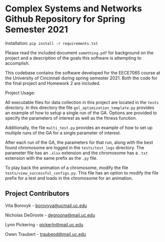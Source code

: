 # Complex Systems and Networks Github Repository for Spring Semester 2021

Installation: 
```pip install -r requirements.txt``` 

Please read the included document ```something.pdf``` for background on the project and a description of the goals this
software is attempting to accomplish.

This codebase contains the software developed for the EECE7065 course at the University of Cincinnati during spring
semester 2021. Both the code for the final project and Homework 2 are included.

Project Usage:

All executable files for data collection in this project are located in the ```tests``` directory. In this directory the 
file ```gol_optimization_template.py``` provides an example of how to setup a single run of the GA. Options
are provided to specify the parameters of interest as well as the fitness function. 

Additionally, the file ```multi_test.py``` provides an example of how to set up multiple runs of the GA for a single
parameter of interest.

After each run of the GA, the parameters for that run, along with the best found chromosome are logged in the 
```tests/test_logs``` directory. The parameter file has an ```.xlsx``` extension and the chromosome has a ```.txt```
extension with the same prefix as the ```.py``` file.

To play back the animation of a chromosome, modify the file ```tests/view_successful_configs.py```. This file has an
option to modify the file prefix for a test and loads in the chromosome for an animation.

## Project Contributors
Vita Borovyk - borovyva@ucmail.uc.edu

Nicholas DeGroote - degroona@mail.uc.edu

Lynn Pickering - pickerln@mail.uc.edu

Owen Traubert - traubeod@mail.uc.edu
